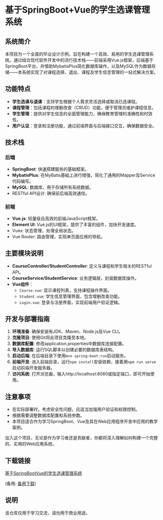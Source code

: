 # 基于SpringBoot+Vue的学生选课管理系统

## 系统简介

本项目为一个全面的毕业设计示例，旨在构建一个高效、易用的学生选课管理系统。通过结合现代软件开发中的流行技术栈——前端采用Vue.js框架，后端基于SpringBoot平台，并借助MybatisPlus简化数据库操作，以及MySQL作为数据存储——本系统实现了对课程选择、退出、课程及学生信息管理的一站式解决方案。

## 功能特点

- **学生选课与退课**：支持学生根据个人需求灵活选择或取消已选课程。
- **课程管理**：包括课程的增删改查（CRUD）功能，便于管理员维护课程信息。
- **学生管理**：提供对学生信息的全面管理能力，确保教育管理的准确性和时效性。
- **用户认证**：登录和注册功能，通过前端界面与后端接口交互，确保数据安全。

## 技术栈

### 后端
- **SpringBoot**: 快速搭建服务的基础框架。
- **MybatisPlus**: 在MyBatis基础上进行增强，简化了通用的Mapper及Service代码编写。
- **MySQL**: 数据库，用于存储所有系统数据。
- RESTful API设计: 确保前后端高效通信。

### 前端
- **Vue.js**: 轻量级且高效的前端JavaScript框架。
- **Element UI**: Vue.js的UI框架，提供了丰富的组件，加快开发速度。
- Vuex: 状态管理，处理全局状态。
- Vue Router: 路由管理，实现单页面应用的导航。

## 主要模块说明

- **CourseController/StudentController**: 定义与课程和学生相关的RESTful API。
- **CourseService/StudentService**: 业务逻辑层，封装数据库操作。
- **Vue组件**：
  - `Course.vue`: 显示课程列表，支持课程操作界面。
  - `Student.vue`: 学生信息管理界面，包含增删改查功能。
  - `Login.vue`: 登录与注册界面，实现前端用户验证逻辑。

## 开发与部署指南

1. **环境准备**: 确保安装有JDK、Maven、Node.js及Vue CLI。
2. **克隆项目**: 使用Git将此项目克隆至本地。
3. **数据库配置**: 修改application.properties中数据库连接配置。
4. **导入数据库**: 运行SQL脚本以创建必要的数据库表结构。
5. **启动后端**: 在后端目录下使用`mvn spring-boot:run`启动服务。
6. **前端开发**: 进入前端目录，运行`npm install`安装依赖，接着用`npm run serve`启动前端开发服务器。
7. **访问系统**: 打开浏览器，输入http://localhost:8080或指定端口，即可开始使用。

## 注意事项

- 在实际部署时，考虑安全性问题，应适当加强用户验证和权限控制。
- 根据需要调整数据库配置和系统参数。
- 本项目适合作为学习SpringBoot、Vue及其在Web应用程序开发中应用的教学案例。

加入这个项目，无论是作为学习者还是贡献者，你都将深入理解如何构建一个完整的、实用的Web应用系统。

## 下载链接
[基于SpringBootVue的学生选课管理系统](https://pan.quark.cn/s/5a9f339c8ecc) 

(备用: [备用下载](https://pan.baidu.com/s/1gz1dQiRA7lUPyI-MvIttRA?pwd=1234))

## 说明

该仓库仅用于学习交流，请勿用于商业用途。
